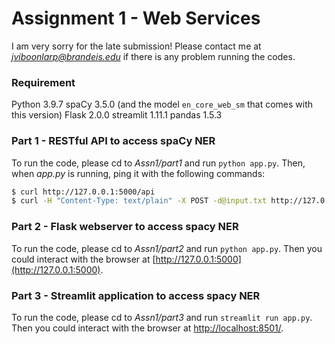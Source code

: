 # Assignment 1 - Web Services

I am very sorry for the late submission!
Please contact me at *jviboonlarp@brandeis.edu* if there is any problem running the codes.

### Requirement

Python 3.9.7
spaCy 3.5.0 (and the model `en_core_web_sm` that comes with this version)
Flask 2.0.0
streamlit 1.11.1
pandas 1.5.3

### Part 1 - RESTful API to access spaCy NER

To run the code, please cd to *Assn1/part1* and run `python app.py`.
Then, when *app.py* is running, ping it with the following commands:

```bash
$ curl http://127.0.0.1:5000/api
$ curl -H "Content-Type: text/plain" -X POST -d@input.txt http://127.0.0.1:5000/api
```

### Part 2 - Flask webserver to access spacy NER

To run the code, please cd to *Assn1/part2* and run `python app.py`.
Then you could interact with the browser at [http://127.0.0.1:5000](http://127.0.0.1:5000).

### Part 3 - Streamlit application to access spacy NER

To run the code, please cd to *Assn1/part3* and run `streamlit run app.py`.
Then you could interact with the browser at [http://localhost:8501/](http://localhost:8501/).
